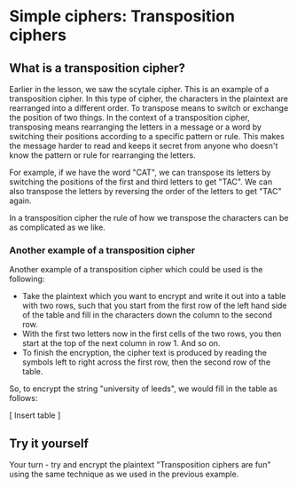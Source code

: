 # Simple ciphers: Transposition ciphers
## What is a transposition cipher?
Earlier in the lesson, we saw the scytale cipher. This is an example of a transposition cipher. In this type of cipher, the characters in the plaintext are rearranged into a different order. To transpose means to switch or exchange the position of two things. In the context of a transposition cipher, transposing means rearranging the letters in a message or a word by switching their positions according to a specific pattern or rule. This makes the message harder to read and keeps it secret from anyone who doesn't know the pattern or rule for rearranging the letters.

For example, if we have the word "CAT", we can transpose its letters by switching the positions of the first and third letters to get "TAC". We can also transpose the letters by reversing the order of the letters to get "TAC" again.

In a transposition cipher the rule of how we transpose the characters can be as complicated as we like.

### Another example of a transposition cipher
Another example of a transposition cipher which could be used is the following:
- Take the plaintext which you want to encrypt and write it out into a table with two rows, such that you start from the first row of the left hand side of the table and fill in the characters down the column to the second row.
- With the first two letters now in the first cells of the two rows, you then start at the top of the next column in row 1. And so on.
- To finish the encryption, the cipher text is produced by reading the symbols left to right across the first row, then the second row of the table.

So, to encrypt the string "university of leeds", we would fill in the table as follows:

[ Insert table ]

## Try it yourself
Your turn - try and encrypt the plaintext "Transposition ciphers are fun" using the same technique as we used in the previous example.

